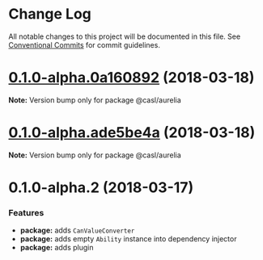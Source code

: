 # Change Log

All notable changes to this project will be documented in this file.
See [Conventional Commits](https://conventionalcommits.org) for commit guidelines.

<a name="0.1.0-alpha.0a160892"></a>
# [0.1.0-alpha.0a160892](https://github.com/stalniy/casl/compare/@casl/aurelia@0.1.0-alpha.2...@casl/aurelia@0.1.0-alpha.0a160892) (2018-03-18)




**Note:** Version bump only for package @casl/aurelia

<a name="0.1.0-alpha.ade5be4a"></a>
# [0.1.0-alpha.ade5be4a](https://github.com/stalniy/casl/compare/@casl/aurelia@0.1.0-alpha.2...@casl/aurelia@0.1.0-alpha.ade5be4a) (2018-03-18)




**Note:** Version bump only for package @casl/aurelia

<a name="0.1.0-alpha.2"></a>
# 0.1.0-alpha.2 (2018-03-17)


### Features

* **package:** adds `CanValueConverter`
* **package:** adds empty `Ability` instance into dependency injector
* **package:** adds plugin
